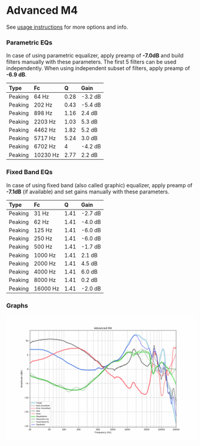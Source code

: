 # Advanced M4
See [usage instructions](https://github.com/jaakkopasanen/AutoEq#usage) for more options and info.

### Parametric EQs
In case of using parametric equalizer, apply preamp of **-7.0dB** and build filters manually
with these parameters. The first 5 filters can be used independently.
When using independent subset of filters, apply preamp of **-6.9 dB**.

| Type    | Fc       |    Q | Gain    |
|:--------|:---------|:-----|:--------|
| Peaking | 64 Hz    | 0.28 | -3.2 dB |
| Peaking | 202 Hz   | 0.43 | -5.4 dB |
| Peaking | 898 Hz   | 1.16 | 2.4 dB  |
| Peaking | 2203 Hz  | 1.03 | 5.3 dB  |
| Peaking | 4462 Hz  | 1.82 | 5.2 dB  |
| Peaking | 5717 Hz  | 5.24 | 3.0 dB  |
| Peaking | 6702 Hz  | 4    | -4.2 dB |
| Peaking | 10230 Hz | 2.77 | 2.2 dB  |

### Fixed Band EQs
In case of using fixed band (also called graphic) equalizer, apply preamp of **-7.1dB**
(if available) and set gains manually with these parameters.

| Type    | Fc       |    Q | Gain    |
|:--------|:---------|:-----|:--------|
| Peaking | 31 Hz    | 1.41 | -2.7 dB |
| Peaking | 62 Hz    | 1.41 | -4.0 dB |
| Peaking | 125 Hz   | 1.41 | -6.0 dB |
| Peaking | 250 Hz   | 1.41 | -6.0 dB |
| Peaking | 500 Hz   | 1.41 | -1.7 dB |
| Peaking | 1000 Hz  | 1.41 | 2.1 dB  |
| Peaking | 2000 Hz  | 1.41 | 4.5 dB  |
| Peaking | 4000 Hz  | 1.41 | 6.0 dB  |
| Peaking | 8000 Hz  | 1.41 | 0.2 dB  |
| Peaking | 16000 Hz | 1.41 | -2.0 dB |

### Graphs
![](./Advanced%20M4.png)